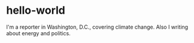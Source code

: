 # hello-world
I'm a reporter in Washington, D.C., covering climate change.
Also I writing about energy and politics. 
